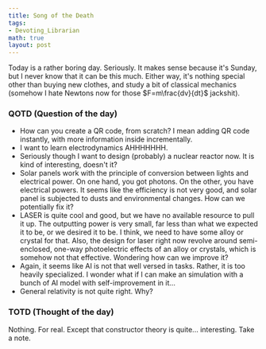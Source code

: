 ```yaml
---
title: Song of the Death
tags:
- Devoting_Librarian
math: true
layout: post
---
```

Today is a rather boring day. Seriously. It makes sense because it's Sunday, but I never know that it can be this much. Either way, it's nothing special other than buying new clothes, and study a bit of classical mechanics (somehow I hate Newtons now for those $F=m\frac{dv}{dt}$ jackshit). 

### QOTD (Question of the day)
- How can you create a QR code, from scratch? I mean adding QR code instantly, with more information inside incrementally. 
- I want to learn electrodynamics AHHHHHHH.
- Seriously though I want to design (probably) a nuclear reactor now. It is kind of interesting, doesn't it?
- Solar panels work with the principle of conversion between lights and electrical power. On one hand, you got photons. On the other, you have electrical powers. It seems like the efficiency is not very good, and solar panel is subjected to dusts and environmental changes. How can we potentially fix it?
- LASER is quite cool and good, but we have no available resource to pull it up. The outputting power is very small, far less than what we expected it to be, or we desired it to be. I think, we need to have some alloy or crystal for that. Also, the design for laser right now revolve around semi-enclosed, one-way photoelectric effects of an alloy or crystals, which is somehow not that effective. Wondering how can we improve it?
- Again, it seems like AI is not that well versed in tasks. Rather, it is too heavily specialized. I wonder what if I can make an simulation with a bunch of AI model with self-improvement in it...
- General relativity is not quite right. Why?

### TOTD (Thought of the day)

Nothing. For real. Except that constructor theory is quite... interesting. Take a note.
